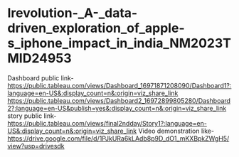 # Irevolution-_A-_data-driven_exploration_of_apple-s_iphone_impact_in_india_NM2023TMID24953


Dashboard public link-https://public.tableau.com/views/Dashboard_16971871208090/Dashboard1?:language=en-US&:display_count=n&:origin=viz_share_link
https://public.tableau.com/views/Dashboard2_16972899805280/Dashboard2?:language=en-US&publish=yes&:display_count=n&:origin=viz_share_link
story public link-https://public.tableau.com/views/final2ndday/Story1?:language=en-US&:display_count=n&:origin=viz_share_link
Video demonstration like-https://drive.google.com/file/d/1PJkURa6kLAdb8p9D_dO1_mKXBpkZWgH5/view?usp=drivesdk
